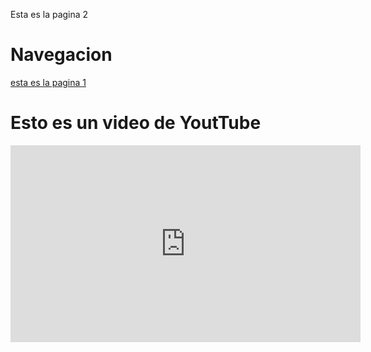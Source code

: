 Esta es la pagina 2
# Navegacion
[esta es la pagina 1](README.md)

# Esto es un video de YoutTube
<iframe width="560" height="315" src="https://www.youtube.com/embed/2Ep8xJLBz_w" frameborder="0" allow="accelerometer; autoplay; clipboard-write; encrypted-media; gyroscope; picture-in-picture" allowfullscreen></iframe>
